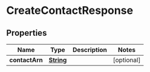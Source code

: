 

# CreateContactResponse


## Properties

| Name | Type | Description | Notes |
|------------ | ------------- | ------------- | -------------|
|**contactArn** | [**String**](String.md) |  |  [optional] |



